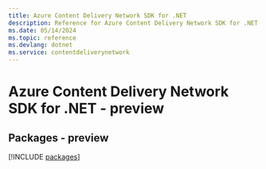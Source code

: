 ```yaml
---
title: Azure Content Delivery Network SDK for .NET
description: Reference for Azure Content Delivery Network SDK for .NET
ms.date: 05/14/2024
ms.topic: reference
ms.devlang: dotnet
ms.service: contentdeliverynetwork
---
```

# Azure Content Delivery Network SDK for .NET - preview
## Packages - preview
[!INCLUDE [packages](content-delivery-network-index.md)]